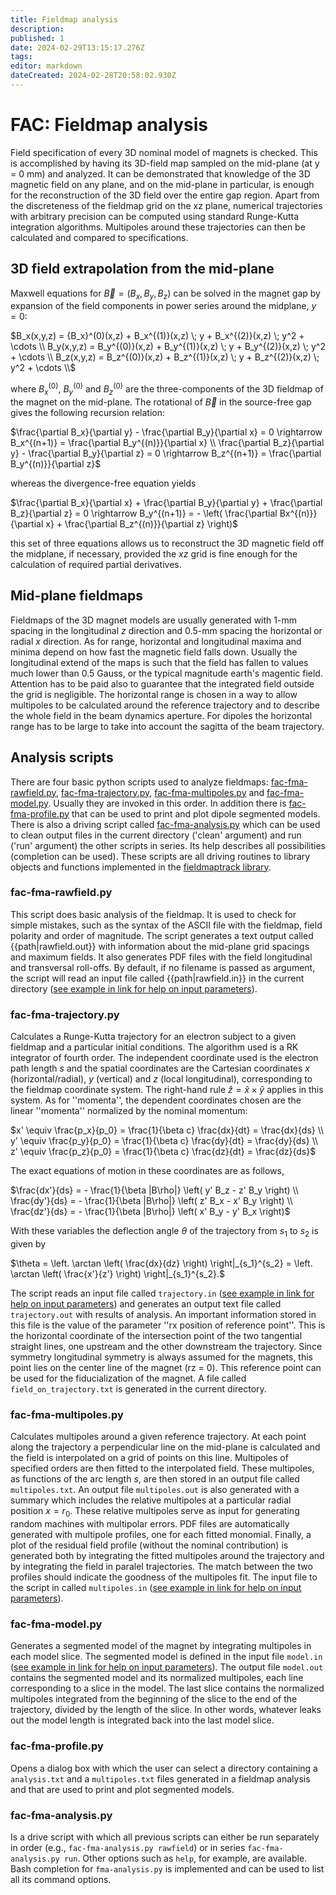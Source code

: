 ```yaml
---
title: Fieldmap analysis
description: 
published: 1
date: 2024-02-29T13:15:17.276Z
tags: 
editor: markdown
dateCreated: 2024-02-28T20:58:02.930Z
---
```


# FAC: Fieldmap analysis

Field specification of every 3D nominal model of magnets is checked. This is accomplished by having its 3D-field map sampled on the mid-plane (at y = 0 mm) and analyzed. It can be demonstrated that knowledge of the 3D magnetic field on any plane, and on the mid-plane in particular, is enough for the reconstruction of the 3D field over the entire gap region. Apart from the discreteness of the fieldmap grid on the xz plane, numerical trajectories with arbitrary precision can be computed using standard Runge-Kutta integration algorithms. Multipoles around these trajectories can then be calculated and compared to specifications.

## 3D field extrapolation from the mid-plane

Maxwell equations for $\vec{B} = (B_x,B_y,B_z)$ can be solved in the magnet gap by expansion of the field components in power series around the midplane, $y = 0$:

$B_x(x,y,z) = {B_x}^(0)(x,z) + B_x^{(1)}(x,z) \; y + B_x^{(2)}(x,z) \; y^2 + \cdots \\
B_y(x,y,z) = B_y^{(0)}(x,z) + B_y^{(1)}(x,z) \; y + B_y^{(2)}(x,z) \; y^2 + \cdots \\
B_z(x,y,z) = B_z^{(0)}(x,z) + B_z^{(1)}(x,z) \; y + B_z^{(2)}(x,z) \; y^2 + \cdots \\$

where $B_x^{(0)}$, $B_y^{(0)}$ and $B_z^{(0)}$ are the three-components of the 3D fieldmap of the magnet on the mid-plane. The rotational of $\vec{B}$ in the source-free gap gives the following recursion relation:

$\frac{\partial B_x}{\partial y} - \frac{\partial B_y}{\partial x} = 0 \rightarrow B_x^{(n+1)} = \frac{\partial B_y^{(n)}}{\partial x} \\
\frac{\partial B_z}{\partial y} - \frac{\partial B_y}{\partial z} = 0 \rightarrow B_z^{(n+1)} = \frac{\partial B_y^{(n)}}{\partial z}$

whereas the divergence-free equation yields

$\frac{\partial B_x}{\partial x} + \frac{\partial B_y}{\partial y} + \frac{\partial B_z}{\partial z} = 0  \rightarrow B_y^{(n+1)} = - \left( \frac{\partial Bx^{(n)}}{\partial x} + \frac{\partial B_z^{(n)}}{\partial z} \right)$

this set of three equations allows us to reconstruct the 3D magnetic field off the midplane, if necessary, provided the $xz$ grid is fine enough for the calculation of required partial derivatives.

##  Mid-plane fieldmaps 

Fieldmaps of the 3D magnet models are usually generated with 1-mm spacing in the longitudinal $z$ direction and 0.5-mm spacing the horizontal or radial $x$ direction. As for range, horizontal and longitudinal maxima and minima depend on how fast the magnetic field falls down. Usually the longitudinal extend of the maps is such that the field has fallen to values much lower than 0.5 Gauss, or the typical magnitude earth's magentic field. Attention has to be paid also to guarantee that the integrated field outside the grid is negligible. The horizontal range is chosen in a way to allow multipoles to be calculated around the reference trajectory and to describe the whole field in the beam dynamics aperture. For dipoles the horizontal range has to be large to take into account the sagitta of the beam trajectory.

##  Analysis scripts 

There are four basic python scripts used to analyze fieldmaps: [fac-fma-rawfield.py](https://github.com/lnls-fac/code/blob/master/scripts/fieldmap_analysis/fac-fma-rawfield.py), [fac-fma-trajectory.py](https://github.com/lnls-fac/code/blob/master/scripts/fieldmap_analysis/fac-fma-trajectory.py), [fac-fma-multipoles.py](https://github.com/lnls-fac/code/blob/master/scripts/fieldmap_analysis/fac-fma-multipoles.py) and [fac-fma-model.py](https://github.com/lnls-fac/code/blob/master/scripts/fieldmap_analysis/fac-fma-model.py). Usually they are invoked in this order. In addition there is [fac-fma-profile.py](https://github.com/lnls-fac/code/blob/master/scripts/fieldmap_analysis/fac-fma-profile.py) that can be used to print and plot dipole segmented models. There is also a driving script called [fac-fma-analysis.py](https://github.com/lnls-fac/code/blob/master/scripts/fieldmap_analysis/fac-fma-analysis.py) which can be used to clean output files in the current directory ('clean' argument) and run ('run' argument) the other scripts in series. Its help describes all possibilities (completion can be used). These scripts are all driving routines to library objects and functions implemented in the [fieldmaptrack library](https://github.com/lnls-fac/code/tree/master/fieldmaptrack).

### fac-fma-rawfield.py

This script does basic analysis of the fieldmap. It is used to check for simple mistakes, such as the syntax of the ASCII file with the fieldmap, field polarity and order of magnitude. The script generates a text output called {{path|rawfield.out}} with information about the mid-plane grid spacings and maximum fields. It also generates PDF files with the field longitudinal and transversal roll-offs. By default, if no filename is passed as argument, the script will read an input file called {{path|rawfield.in}} in the current directory ([see example in link for help on input parameters](https://github.com/lnls-fac/code/blob/master/scripts/fieldmap_analysis/rawfield.in)).

### fac-fma-trajectory.py

Calculates a Runge-Kutta trajectory for an electron subject to a given fieldmap and a particular initial conditions. The algorithm used is a RK integrator of fourth order. The independent coordinate used is the electron path length $s$ and the spatial coordinates are the Cartesian coordinates $x$ (horizontal/radial), $y$ (vertical) and $z$ (local longitudinal), corresponding to the fieldmap coordinate system. The right-hand rule $\hat{z} = \hat{x} \times \hat{y}$ applies in this system. As for ''momenta'', the dependent coordinates chosen are the linear ''momenta'' normalized by the nominal momentum: 

$x' \equiv \frac{p_x}{p_0} = \frac{1}{\beta c} \frac{dx}{dt} = \frac{dx}{ds} \\
y' \equiv \frac{p_y}{p_0} = \frac{1}{\beta c} \frac{dy}{dt} = \frac{dy}{ds} \\
z' \equiv \frac{p_z}{p_0} = \frac{1}{\beta c} \frac{dz}{dt} = \frac{dz}{ds}$

The exact equations of motion in these coordinates are as follows,

$\frac{dx'}{ds} = - \frac{1}{\beta |B\rho|} \left( y' B_z - z' B_y \right) \\
\frac{dy'}{ds} = - \frac{1}{\beta |B\rho|} \left( z' B_x - x' B_y \right) \\
\frac{dz'}{ds} = - \frac{1}{\beta |B\rho|} \left( x' B_y - y' B_x \right)$

With these variables the deflection angle $\theta$ of the trajectory from $s_1$ to $s_2$ is given by

$\theta = \left. \arctan  \left( \frac{dx}{dz} \right) \right|_{s_1}^{s_2} = \left. \arctan  \left( \frac{x'}{z'} \right) \right|_{s_1}^{s_2}.$

The script reads an input file called `trajectory.in` ([see example in link for help on input parameters](https://github.com/lnls-fac/code/blob/master/scripts/fieldmap_analysis/trajectory.in)) and generates an output text file called `trajectory.out` with results of analysis. An important information stored in this file is the value of the parameter ''rx position of reference point''. This is the horizontal coordinate of the intersection point of the two tangential straight lines, one upstream and the other downstream the trajectory. Since symmetry longitudinal symmetry is always assumed for the magnets, this point lies on the center line of the magnet (rz = 0). This reference point can be used for the fiducialization of the magnet. A file called `field_on_trajectory.txt` is generated in the current directory.

### fac-fma-multipoles.py

Calculates multipoles around a given reference trajectory. At each point along the trajectory a perpendicular line on the mid-plane is calculated and the field is interpolated on a grid of points on this line. Multipoles of specified orders are then fitted to the interpolated field. These multipoles, as functions of the arc length $s$, are then stored in an output file called `multipoles.txt`. An output file `multipoles.out` is also generated with a summary which includes the relative multipoles at a particular radial position $x = r_0$. These relative multipoles serve as input for generating random machines with multipolar errors. PDF files are automatically generated with multipole profiles, one for each fitted monomial. Finally, a plot of the residual field profile (without the nominal contribution) is generated both by integrating the fitted multipoles around the trajectory and by integrating the field in paralel trajectories. The match between the two profiles should indicate the goodness of the multipoles fit. The input file to the script in called `multipoles.in` ([see example in link for help on input parameters](https://github.com/lnls-fac/code/blob/master/scripts/fieldmap_analysis/multipoles.in)).

### fac-fma-model.py

Generates a segmented model of the magnet by integrating multipoles in each model slice. The segmented model is defined in the input file `model.in` ([see example in link for help on input parameters](https://github.com/lnls-fac/code/blob/master/scripts/fieldmap_analysis/model.in)). The output file `model.out` contains the segmented model and its normalized multipoles, each line corresponding to a slice in the model. The last slice contains the normalized multipoles integrated from the beginning of the slice to the end of the trajectory, divided by the length of the slice. In other words, whatever leaks out the model length is integrated back into the last model slice.

### fac-fma-profile.py

Opens a dialog box with which the user can select a directory containing a `analysis.txt` and a `multipoles.txt` files generated in a fieldmap analysis and that are used to print and plot segmented models.

### fac-fma-analysis.py

Is a drive script with which all previous scripts can either be run separately in order (e.g., `fac-fma-analysis.py rawfield`) or in series `fac-fma-analysis.py run`. Other options such as `help`, for example, are available. Bash completion for `fma-analysis.py` is implemented and can be used to list all its command options.